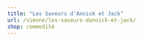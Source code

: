 ```yaml
---
title: "Les Saveurs d'Annick et Jack"
url: /vienne/les-saveurs-dannick-et-jack/
shop: commodité
---
```

